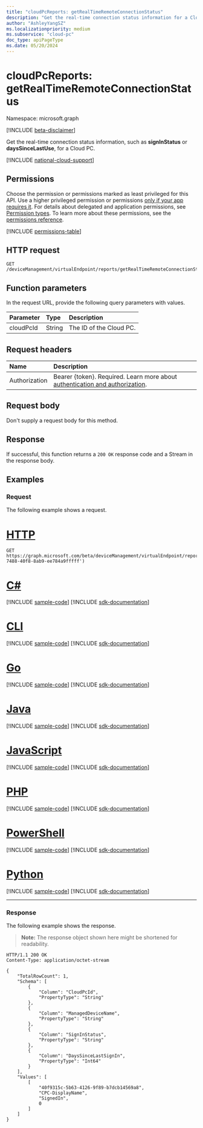 ```yaml
---
title: "cloudPcReports: getRealTimeRemoteConnectionStatus"
description: "Get the real-time connection status information for a Cloud PC."
author: "AshleyYangSZ"
ms.localizationpriority: medium
ms.subservice: "cloud-pc"
doc_type: apiPageType
ms.date: 05/20/2024
---
```


# cloudPcReports: getRealTimeRemoteConnectionStatus
Namespace: microsoft.graph

[!INCLUDE [beta-disclaimer](../../includes/beta-disclaimer.md)]

Get the real-time connection status information, such as **signInStatus** or **daysSinceLastUse**, for a Cloud PC.

[!INCLUDE [national-cloud-support](../../includes/global-us.md)]

## Permissions
Choose the permission or permissions marked as least privileged for this API. Use a higher privileged permission or permissions [only if your app requires it](/graph/permissions-overview#best-practices-for-using-microsoft-graph-permissions). For details about delegated and application permissions, see [Permission types](/graph/permissions-overview#permission-types). To learn more about these permissions, see the [permissions reference](/graph/permissions-reference).

<!-- { "blockType": "permissions", "name": "cloudpcreports_getrealtimeremoteconnectionstatus" } -->
[!INCLUDE [permissions-table](../includes/permissions/cloudpcreports-getrealtimeremoteconnectionstatus-permissions.md)]

## HTTP request

<!-- {
  "blockType": "ignored"
}
-->
``` http
GET /deviceManagement/virtualEndpoint/reports/getRealTimeRemoteConnectionStatus(cloudPcId='id')
```

## Function parameters
In the request URL, provide the following query parameters with values.

|Parameter|Type|Description|
|:---|:---|:---|
|cloudPcId|String|The ID of the Cloud PC.|


## Request headers
|Name|Description|
|:---|:---|
|Authorization|Bearer {token}. Required. Learn more about [authentication and authorization](/graph/auth/auth-concepts).|

## Request body
Don't supply a request body for this method.

## Response

If successful, this function returns a `200 OK` response code and a Stream in the response body.

## Examples

### Request
The following example shows a request.

# [HTTP](#tab/http)
<!-- {
  "blockType": "request",
  "name": "cloudpcreportsthis.getrealtimeremoteconnectionstatus"
}
-->
``` http
GET https://graph.microsoft.com/beta/deviceManagement/virtualEndpoint/reports/getRealTimeRemoteConnectionStatus(cloudPcId='f5ff445f-7488-40f8-8ab9-ee784a9fffff')
```

# [C#](#tab/csharp)
[!INCLUDE [sample-code](../includes/snippets/csharp/cloudpcreportsthisgetrealtimeremoteconnectionstatus-csharp-snippets.md)]
[!INCLUDE [sdk-documentation](../includes/snippets/snippets-sdk-documentation-link.md)]

# [CLI](#tab/cli)
[!INCLUDE [sample-code](../includes/snippets/cli/cloudpcreportsthisgetrealtimeremoteconnectionstatus-cli-snippets.md)]
[!INCLUDE [sdk-documentation](../includes/snippets/snippets-sdk-documentation-link.md)]

# [Go](#tab/go)
[!INCLUDE [sample-code](../includes/snippets/go/cloudpcreportsthisgetrealtimeremoteconnectionstatus-go-snippets.md)]
[!INCLUDE [sdk-documentation](../includes/snippets/snippets-sdk-documentation-link.md)]

# [Java](#tab/java)
[!INCLUDE [sample-code](../includes/snippets/java/cloudpcreportsthisgetrealtimeremoteconnectionstatus-java-snippets.md)]
[!INCLUDE [sdk-documentation](../includes/snippets/snippets-sdk-documentation-link.md)]

# [JavaScript](#tab/javascript)
[!INCLUDE [sample-code](../includes/snippets/javascript/cloudpcreportsthisgetrealtimeremoteconnectionstatus-javascript-snippets.md)]
[!INCLUDE [sdk-documentation](../includes/snippets/snippets-sdk-documentation-link.md)]

# [PHP](#tab/php)
[!INCLUDE [sample-code](../includes/snippets/php/cloudpcreportsthisgetrealtimeremoteconnectionstatus-php-snippets.md)]
[!INCLUDE [sdk-documentation](../includes/snippets/snippets-sdk-documentation-link.md)]

# [PowerShell](#tab/powershell)
[!INCLUDE [sample-code](../includes/snippets/powershell/cloudpcreportsthisgetrealtimeremoteconnectionstatus-powershell-snippets.md)]
[!INCLUDE [sdk-documentation](../includes/snippets/snippets-sdk-documentation-link.md)]

# [Python](#tab/python)
[!INCLUDE [sample-code](../includes/snippets/python/cloudpcreportsthisgetrealtimeremoteconnectionstatus-python-snippets.md)]
[!INCLUDE [sdk-documentation](../includes/snippets/snippets-sdk-documentation-link.md)]

---

### Response
The following example shows the response.
>**Note:** The response object shown here might be shortened for readability.
<!-- {
  "blockType": "response",
  "truncated": true,
  "@odata.type": "Edm.Stream"
}
-->
``` http
HTTP/1.1 200 OK
Content-Type: application/octet-stream

{
    "TotalRowCount": 1,
    "Schema": [
        {
            "Column": "CloudPcId",
            "PropertyType": "String"
        },
        {
            "Column": "ManagedDeviceName",
            "PropertyType": "String"
        },
        {
            "Column": "SignInStatus",
            "PropertyType": "String"
        },
        {
            "Column": "DaysSinceLastSignIn",
            "PropertyType": "Int64"
        }
    ],
    "Values": [
        [
            "40f9315c-5b63-4126-9f89-b7dcb14569a8",
            "CPC-DisplayName",
            "SignedIn",
            0
        ]
    ]
}
```

